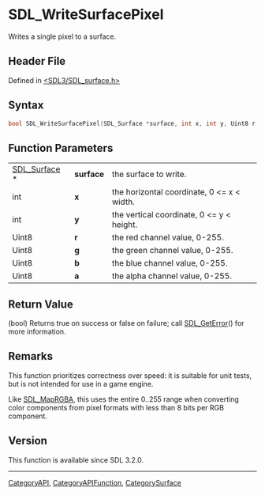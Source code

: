 # SDL_WriteSurfacePixel

Writes a single pixel to a surface.

## Header File

Defined in [<SDL3/SDL_surface.h>](https://github.com/libsdl-org/SDL/blob/main/include/SDL3/SDL_surface.h)

## Syntax

```c
bool SDL_WriteSurfacePixel(SDL_Surface *surface, int x, int y, Uint8 r, Uint8 g, Uint8 b, Uint8 a);
```

## Function Parameters

|                              |             |                                            |
| ---------------------------- | ----------- | ------------------------------------------ |
| [SDL_Surface](SDL_Surface) * | **surface** | the surface to write.                      |
| int                          | **x**       | the horizontal coordinate, 0 <= x < width. |
| int                          | **y**       | the vertical coordinate, 0 <= y < height.  |
| Uint8                        | **r**       | the red channel value, 0-255.              |
| Uint8                        | **g**       | the green channel value, 0-255.            |
| Uint8                        | **b**       | the blue channel value, 0-255.             |
| Uint8                        | **a**       | the alpha channel value, 0-255.            |

## Return Value

(bool) Returns true on success or false on failure; call
[SDL_GetError](SDL_GetError)() for more information.

## Remarks

This function prioritizes correctness over speed: it is suitable for unit
tests, but is not intended for use in a game engine.

Like [SDL_MapRGBA](SDL_MapRGBA), this uses the entire 0..255 range when
converting color components from pixel formats with less than 8 bits per
RGB component.

## Version

This function is available since SDL 3.2.0.

----
[CategoryAPI](CategoryAPI), [CategoryAPIFunction](CategoryAPIFunction), [CategorySurface](CategorySurface)

